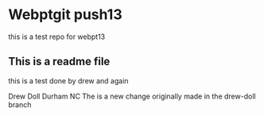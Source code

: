 # Webptgit push13
this is a test repo for webpt13

## This is a readme file

this is a test done by drew and again

Drew Doll
Durham NC
The is a new change originally made in the drew-doll branch
